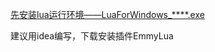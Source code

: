 [先安装lua运行环境——LuaForWindows_****.exe](https://github.com/rjpcomputing/luaforwindows/releases)

建议用idea编写，下载安装插件EmmyLua